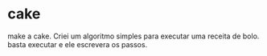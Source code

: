 # cake
make a cake.
Criei um algoritmo simples para executar uma receita de bolo.
basta executar e ele escrevera os passos.
